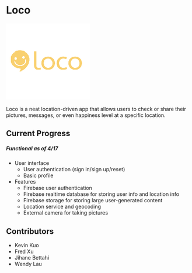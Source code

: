 Loco
======
![Loco logo](documentation/loco_logo.png)

Loco is a neat location-driven app that allows users to check or share their pictures, messages, or even happiness level at a specific location.

## Current Progress
##### Functional as of 4/17
* User interface
    * User authentication (sign in/sign up/reset)
    * Basic profile
* Features
    * Firebase user authentication
    * Firebase realtime database for storing user info and location info
    * Firebase storage for storing large user-generated content
    * Location service and geocoding
    * External camera for taking pictures

## Contributors
* Kevin Kuo
* Fred Xu
* Jihane Bettahi
* Wendy Lau

